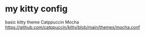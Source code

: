 # my kitty config 
basic kitty theme Catppuccin Mocha
https://github.com/catppuccin/kitty/blob/main/themes/mocha.conf


